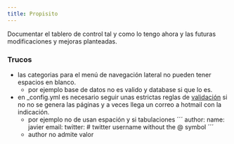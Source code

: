 ```yaml
---
title: Propisito
---
```


Documentar el tablero de control tal y como lo tengo ahora y las futuras modificaciones y mejoras planteadas.

### Trucos
* las categorias para el menú de navegación lateral no pueden tener espacios en blanco.
  * por ejemplo base de datos no es valido y database si que lo es.
* en _config.yml es necesario seguir unas estrictas reglas de [validación](https://help.github.com/articles/page-build-failed-config-file-error/) si no no se genera las páginas y a veces llega un correo a hotmail con la indicación.
  * por ejemplo no de usan espación y si tabulaciones
´´´
author:
  name: javier
  email:
  twitter: # twitter username without the @ symbol
´´´
  * author no admite valor 


